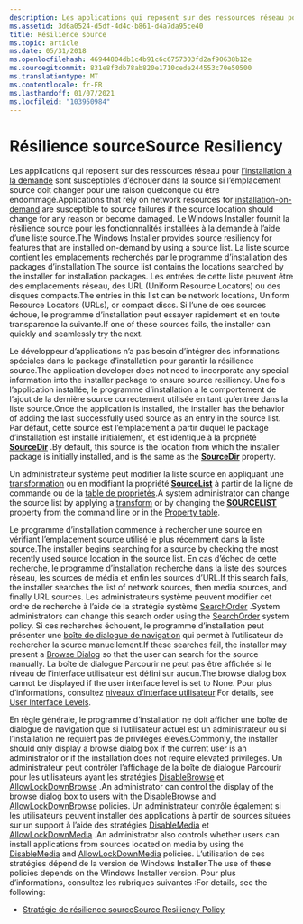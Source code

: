 ```yaml
---
description: Les applications qui reposent sur des ressources réseau pour l’installation à la demande sont susceptibles d’échouer dans la source si l’emplacement source doit changer pour une raison quelconque ou être endommagé.
ms.assetid: 3d6a0524-d5df-4d4c-b861-d4a7da95ce40
title: Résilience source
ms.topic: article
ms.date: 05/31/2018
ms.openlocfilehash: 46944804db1c4b91c6c6757303fd2af90638b12e
ms.sourcegitcommit: 831e8f3db78ab820e1710cede244553c70e50500
ms.translationtype: MT
ms.contentlocale: fr-FR
ms.lasthandoff: 01/07/2021
ms.locfileid: "103950984"
---
```

# <a name="source-resiliency"></a><span data-ttu-id="a241a-103">Résilience source</span><span class="sxs-lookup"><span data-stu-id="a241a-103">Source Resiliency</span></span>

<span data-ttu-id="a241a-104">Les applications qui reposent sur des ressources réseau pour [l’installation à la demande](installation-on-demand.md) sont susceptibles d’échouer dans la source si l’emplacement source doit changer pour une raison quelconque ou être endommagé.</span><span class="sxs-lookup"><span data-stu-id="a241a-104">Applications that rely on network resources for [installation-on-demand](installation-on-demand.md) are susceptible to source failures if the source location should change for any reason or become damaged.</span></span> <span data-ttu-id="a241a-105">Le Windows Installer fournit la résilience source pour les fonctionnalités installées à la demande à l’aide d’une liste source.</span><span class="sxs-lookup"><span data-stu-id="a241a-105">The Windows Installer provides source resiliency for features that are installed on-demand by using a source list.</span></span> <span data-ttu-id="a241a-106">La liste source contient les emplacements recherchés par le programme d’installation des packages d’installation.</span><span class="sxs-lookup"><span data-stu-id="a241a-106">The source list contains the locations searched by the installer for installation packages.</span></span> <span data-ttu-id="a241a-107">Les entrées de cette liste peuvent être des emplacements réseau, des URL (Uniform Resource Locators) ou des disques compacts.</span><span class="sxs-lookup"><span data-stu-id="a241a-107">The entries in this list can be network locations, Uniform Resource Locators (URLs), or compact discs.</span></span> <span data-ttu-id="a241a-108">Si l’une de ces sources échoue, le programme d’installation peut essayer rapidement et en toute transparence la suivante.</span><span class="sxs-lookup"><span data-stu-id="a241a-108">If one of these sources fails, the installer can quickly and seamlessly try the next.</span></span>

<span data-ttu-id="a241a-109">Le développeur d’applications n’a pas besoin d’intégrer des informations spéciales dans le package d’installation pour garantir la résilience source.</span><span class="sxs-lookup"><span data-stu-id="a241a-109">The application developer does not need to incorporate any special information into the installer package to ensure source resiliency.</span></span> <span data-ttu-id="a241a-110">Une fois l’application installée, le programme d’installation a le comportement de l’ajout de la dernière source correctement utilisée en tant qu’entrée dans la liste source.</span><span class="sxs-lookup"><span data-stu-id="a241a-110">Once the application is installed, the installer has the behavior of adding the last successfully used source as an entry in the source list.</span></span> <span data-ttu-id="a241a-111">Par défaut, cette source est l’emplacement à partir duquel le package d’installation est installé initialement, et est identique à la propriété [**SourceDir**](sourcedir.md) .</span><span class="sxs-lookup"><span data-stu-id="a241a-111">By default, this source is the location from which the installer package is initially installed, and is the same as the [**SourceDir**](sourcedir.md) property.</span></span>

<span data-ttu-id="a241a-112">Un administrateur système peut modifier la liste source en appliquant une [transformation](merges-and-transforms.md) ou en modifiant la propriété [**SourceList**](sourcelist.md) à partir de la ligne de commande ou de la [table de propriétés](property-table.md).</span><span class="sxs-lookup"><span data-stu-id="a241a-112">A system administrator can change the source list by applying a [transform](merges-and-transforms.md) or by changing the [**SOURCELIST**](sourcelist.md) property from the command line or in the [Property table](property-table.md).</span></span>

<span data-ttu-id="a241a-113">Le programme d’installation commence à rechercher une source en vérifiant l’emplacement source utilisé le plus récemment dans la liste source.</span><span class="sxs-lookup"><span data-stu-id="a241a-113">The installer begins searching for a source by checking the most recently used source location in the source list.</span></span> <span data-ttu-id="a241a-114">En cas d’échec de cette recherche, le programme d’installation recherche dans la liste des sources réseau, les sources de média et enfin les sources d’URL.</span><span class="sxs-lookup"><span data-stu-id="a241a-114">If this search fails, the installer searches the list of network sources, then media sources, and finally URL sources.</span></span> <span data-ttu-id="a241a-115">Les administrateurs système peuvent modifier cet ordre de recherche à l’aide de la stratégie système [SearchOrder](searchorder.md) .</span><span class="sxs-lookup"><span data-stu-id="a241a-115">System administrators can change this search order using the [SearchOrder](searchorder.md) system policy.</span></span> <span data-ttu-id="a241a-116">Si ces recherches échouent, le programme d’installation peut présenter une [boîte de dialogue de navigation](browse-dialog.md) qui permet à l’utilisateur de rechercher la source manuellement.</span><span class="sxs-lookup"><span data-stu-id="a241a-116">If these searches fail, the installer may present a [Browse Dialog](browse-dialog.md) so that the user can search for the source manually.</span></span> <span data-ttu-id="a241a-117">La boîte de dialogue Parcourir ne peut pas être affichée si le niveau de l’interface utilisateur est défini sur aucun.</span><span class="sxs-lookup"><span data-stu-id="a241a-117">The browse dialog box cannot be displayed if the user interface level is set to None.</span></span> <span data-ttu-id="a241a-118">Pour plus d’informations, consultez [niveaux d’interface utilisateur](user-interface-levels.md).</span><span class="sxs-lookup"><span data-stu-id="a241a-118">For details, see [User Interface Levels](user-interface-levels.md).</span></span>

<span data-ttu-id="a241a-119">En règle générale, le programme d’installation ne doit afficher une boîte de dialogue de navigation que si l’utilisateur actuel est un administrateur ou si l’installation ne requiert pas de privilèges élevés.</span><span class="sxs-lookup"><span data-stu-id="a241a-119">Commonly, the installer should only display a browse dialog box if the current user is an administrator or if the installation does not require elevated privileges.</span></span> <span data-ttu-id="a241a-120">Un administrateur peut contrôler l’affichage de la boîte de dialogue Parcourir pour les utilisateurs ayant les stratégies [DisableBrowse](disablebrowse.md) et [AllowLockDownBrowse](allowlockdownbrowse.md) .</span><span class="sxs-lookup"><span data-stu-id="a241a-120">An administrator can control the display of the browse dialog box to users with the [DisableBrowse](disablebrowse.md) and [AllowLockDownBrowse](allowlockdownbrowse.md) policies.</span></span> <span data-ttu-id="a241a-121">Un administrateur contrôle également si les utilisateurs peuvent installer des applications à partir de sources situées sur un support à l’aide des stratégies [DisableMedia](disablemedia.md) et [AllowLockDownMedia](allowlockdownmedia.md) .</span><span class="sxs-lookup"><span data-stu-id="a241a-121">An administrator also controls whether users can install applications from sources located on media by using the [DisableMedia](disablemedia.md) and [AllowLockDownMedia](allowlockdownmedia.md) policies.</span></span> <span data-ttu-id="a241a-122">L’utilisation de ces stratégies dépend de la version de Windows Installer.</span><span class="sxs-lookup"><span data-stu-id="a241a-122">The use of these policies depends on the Windows Installer version.</span></span> <span data-ttu-id="a241a-123">Pour plus d’informations, consultez les rubriques suivantes :</span><span class="sxs-lookup"><span data-stu-id="a241a-123">For details, see the following:</span></span>

-   [<span data-ttu-id="a241a-124">Stratégie de résilience source</span><span class="sxs-lookup"><span data-stu-id="a241a-124">Source Resiliency Policy</span></span>](source-resiliency-policy-windows-installer-version-2-0.md)

 

 



